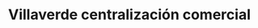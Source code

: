 ---
title: "Villaverde centralización comercial"
url: /oaxaca-de-juarez/villaverde-centralizacion-comercial/
shop: electrónica
---